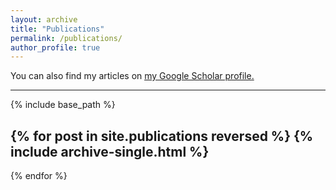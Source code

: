 ```yaml
---
layout: archive
title: "Publications"
permalink: /publications/
author_profile: true
---
```


You can also find my articles on <u><a href="https://scholar.google.com/citations?user=hBetThYAAAAJ&hl=en">my Google Scholar profile</a>.</u>

---
{% include base_path %}

{% for post in site.publications reversed %}
  {% include archive-single.html %}
  ---
{% endfor %}
